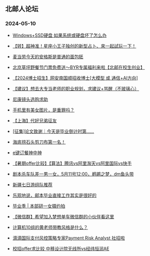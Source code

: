 ## 北邮人论坛 
### 2024-05-10

+ [Windows+SSD硬盘 如果系统或硬盘坏了怎么办](https://bbs.byr.cn/article/Notebook/183798)

+ [【转】超神准！星座小王子独创的新型占卜、來一起試玩一下！](https://bbs.byr.cn/article/Constellations/326533)

+ [麦当劳今天的安格斯是普通的面包胚](https://bbs.byr.cn/article/Food/526091)

+ [北京草坪野餐节门票免费送～BYR专属福利来啦【北邮在校生创业】](https://bbs.byr.cn/article/Entrepreneurship/30708)

+ [【2024博士招生】网安南国顺招收博士[大模型 或 通信+AI方向]](https://bbs.byr.cn/article/AimGraduate/1219105)

+ [【建议】想去大专当老师的职业规划，求建议+骂醒（不玻璃心）](https://bbs.byr.cn/article/WorkLife/1214345)

+ [尼康镜头选购求助](https://bbs.byr.cn/article/Photo/278061)

+ [手机里有美女图片，是重罪吗？](https://bbs.byr.cn/article/Feeling/3207116)

+ [【上海】代好兄弟征友](https://bbs.byr.cn/article/Friends/2053021)

+ [[征集]论文致谢｜今天是毕业倒计时第……](https://bbs.byr.cn/article/Picture/3361965)

+ [海底捞石头剪刀布第一名！](https://bbs.byr.cn/article/Picture/3362027)

+ [e键订餐神中神](https://bbs.byr.cn/article/Food/526063)

+ [【暑期offer比较】【算法】腾讯vs阿里淘天vs阿里国际vs快手](https://bbs.byr.cn/article/Job/2211683)

+ [剧本杀车队差一男一女，5月11号12:00，鹈鹕之梦，dm鱼头带](https://bbs.byr.cn/article/Talking/6417058)

+ [新疆七日游组队推荐](https://bbs.byr.cn/article/Travel/147554)

+ [乐观地说，邮本毕业直接工作其实是很好的](https://bbs.byr.cn/article/Talking/6417059)

+ [毕业季 | 本部研一女摄约拍](https://bbs.byr.cn/article/Photo/278094)

+ [【微信群】希望加入梦想单车微信群的小伙伴看这里](https://bbs.byr.cn/article/Cycling/174113)

+ [计算机10组的黄老师带教风格是什么？](https://bbs.byr.cn/article/Paper/48588)

+ [滴滴国际支付风控策略专家Payment Risk Analyst 社招啦](https://bbs.byr.cn/article/BYRatSH/9997)

+ [校招offer求比较 中移设计院无线所vs经纬恒润AE](https://bbs.byr.cn/article/Job/2211723)

